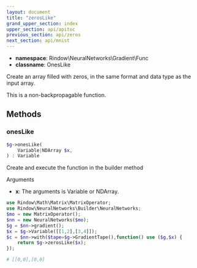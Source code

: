 ```yaml
---
layout: document
title: "zerosLike"
grand_upper_section: index
upper_section: api/apitoc
previous_section: api/zeros
next_section: api/mnist
---
```


- **namespace**: Rindow\NeuralNetworks\Gradient\Func
- **classname**: OnesLike

Create an array filled with zeros, in the same format and data type as the input array.

This is a non-backpropagable function.

Methods
-------

### onesLike
```php
$g->onesLike(
    Variable|NDArray $x,
) : Variable
```
Create and execute the function in the builder method

Arguments

- **x**: The arguments is Variable or NDArray. 

```php
use Rindow\Math\Matrix\MatrixOperator;
use Rindow\NeuralNetworks\Builder\NeuralNetworks;
$mo = new MatrixOperator();
$nn = new NeuralNetworks($mo);
$g = $nn->gradient();
$x = $g->Variable([[1,2],[3,4]]);
$c = $nn->with($tape=$g->GradientTape(),function() use ($g,$x) {
    return $g->zerosLike($x);
});

# [[0,0],[0,0]

```
